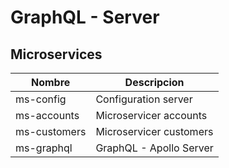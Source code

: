 # GraphQL - Server

## Microservices

Nombre | Descripcion
------------- | -------------
ms-config  | Configuration server
ms-accounts  | Microservicer accounts
ms-customers  | Microservicer customers
ms-graphql | GraphQL - Apollo Server